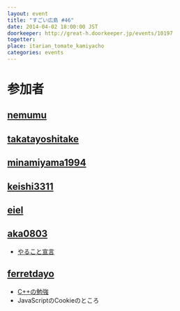 ```yaml
---
layout: event
title: "すごい広島 #46"
date: 2014-04-02 18:00:00 JST
doorkeeper: http://great-h.doorkeeper.jp/events/10197
togetter: 
place: itarian_tomate_kamiyacho
categories: events
---
```


# 参加者


## [nemumu](https://github.com/nemumu)


## [takatayoshitake](http://twitter.com/takatayoshitake)


## [minamiyama1994](https://github.com/minamiyama1994)


## [keishi3311](https://github.com/keishi3311)


## [eiel](http://eiel.info/)


## [aka0803](https://github.com/aka0803)

* [やること宣言](https://github.com/great-h/great-h.github.io/issues/797)


## [ferretdayo](https://github.com/ferretdayo)

* [C++の勉強](http://www.asahi-net.or.jp/~yf8k-kbys/newcpp9.html)
* JavaScriptのCookieのところ
